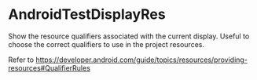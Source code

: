 # AndroidTestDisplayRes
Show the resource qualifiers associated with the current display.
Useful to choose the correct qualifiers to use in the project resources.

Refer to https://developer.android.com/guide/topics/resources/providing-resources#QualifierRules

